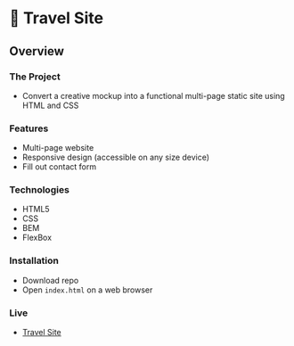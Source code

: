 # 🛫 Travel Site

## Overview

### The Project
- Convert a creative mockup into a functional multi-page static site using HTML and CSS

### Features
- Multi-page website
- Responsive design (accessible on any size device)
- Fill out contact form

### Technologies

- HTML5
- CSS
- BEM
- FlexBox

### Installation

- Download repo
- Open `index.html` on a web browser


### Live

- [Travel Site](https://meghermes.github.io/Travel-Website/)



